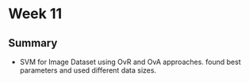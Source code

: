 # Week 11
## Summary
- SVM for Image Dataset using OvR and OvA approaches. found best parameters and used different data sizes.
